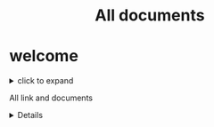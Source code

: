   <h1 align="center" > All documents </h1>




# welcome 

<details>

<summary> click to expand<summary>
  

  All link and documents 


<details>
  
  
  
  
  <details>

<summary> click to expand<summary>
  

  Bienvenue


<details>
